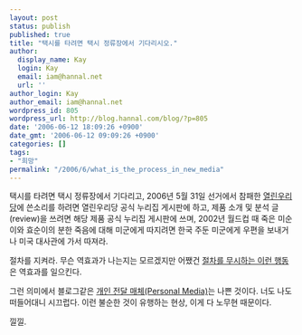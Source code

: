 ```yaml
---
layout: post
status: publish
published: true
title: "택시를 타려면 택시 정류장에서 기다리시오."
author:
  display_name: Kay
  login: Kay
  email: iam@hannal.net
  url: ''
author_login: Kay
author_email: iam@hannal.net
wordpress_id: 805
wordpress_url: http://blog.hannal.com/blog/?p=805
date: '2006-06-12 18:09:26 +0900'
date_gmt: '2006-06-12 09:09:26 +0900'
categories: []
tags:
- "희망"
permalink: "/2006/6/what_is_the_process_in_new_media"
---
```

<p>택시를 타려면 택시 정류장에서 기다리고, 2006년 5월 31일 선거에서 참패한 <a href="http://www.uparty.or.kr">열린우리당</a>에 쓴소리를 하려면 열린우리당 공식 누리집 게시판에 하고, 제품 소개 및 분석 글(review)을 쓰려면 해당 제품 공식 누리집 게시판에 쓰며, 2002년 월드컵 때 죽은 미순이와 효순이의 분한 죽음에 대해 미군에게 따지려면 한국 주둔 미군에게 우편을 보내거나 미국 대사관에 가서 따져라.</p>
<p>절차를 지켜라. 무슨 역효과가 나는지는 모르겠지만 어쨌건 <a href="http://www.hof.pe.kr/wp/archives/1940">절차를 무시하는 이런 행동</a>은 역효과를 일으킨다.</p>
<p>그런 의미에서 블로그같은 <a href="http://www.hof.pe.kr/wp/archives/1941">개인 전달 매체(Personal Media)</a>는 나쁜 것이다. 너도 나도 떠들어대니 시끄럽다. 이런 불순한 것이 유행하는 현상, 이게 다 노무현 때문이다.</p>
<p>낄낄.</p>
